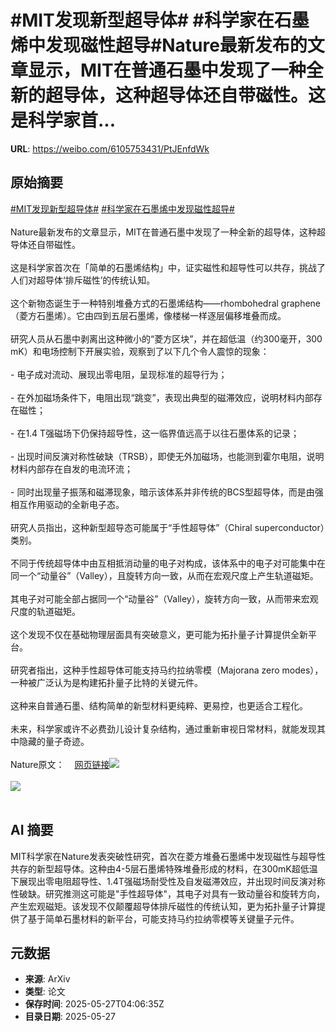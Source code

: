 # #MIT发现新型超导体# #科学家在石墨烯中发现磁性超导#Nature最新发布的文章显示，MIT在普通石墨中发现了一种全新的超导体，这种超导体还自带磁性。这是科学家首...

**URL**: https://weibo.com/6105753431/PtJEnfdWk

## 原始摘要

<a href="https://m.weibo.cn/search?containerid=231522type%3D1%26t%3D10%26q%3D%23MIT%E5%8F%91%E7%8E%B0%E6%96%B0%E5%9E%8B%E8%B6%85%E5%AF%BC%E4%BD%93%23&amp;extparam=%23MIT%E5%8F%91%E7%8E%B0%E6%96%B0%E5%9E%8B%E8%B6%85%E5%AF%BC%E4%BD%93%23" data-hide=""><span class="surl-text">#MIT发现新型超导体#</span></a> <a href="https://m.weibo.cn/search?containerid=231522type%3D1%26t%3D10%26q%3D%23%E7%A7%91%E5%AD%A6%E5%AE%B6%E5%9C%A8%E7%9F%B3%E5%A2%A8%E7%83%AF%E4%B8%AD%E5%8F%91%E7%8E%B0%E7%A3%81%E6%80%A7%E8%B6%85%E5%AF%BC%23&amp;extparam=%23%E7%A7%91%E5%AD%A6%E5%AE%B6%E5%9C%A8%E7%9F%B3%E5%A2%A8%E7%83%AF%E4%B8%AD%E5%8F%91%E7%8E%B0%E7%A3%81%E6%80%A7%E8%B6%85%E5%AF%BC%23" data-hide=""><span class="surl-text">#科学家在石墨烯中发现磁性超导#</span></a><br><br>Nature最新发布的文章显示，MIT在普通石墨中发现了一种全新的超导体，这种超导体还自带磁性。<br><br>这是科学家首次在「简单的石墨烯结构」中，证实磁性和超导性可以共存，挑战了人们对超导体‘排斥磁性’的传统认知。<br><br>这个新物态诞生于一种特别堆叠方式的石墨烯结构——rhombohedral graphene（菱方石墨烯）。它由四到五层石墨烯，像楼梯一样逐层偏移堆叠而成。<br><br>研究人员从石墨中剥离出这种微小的“菱方区块”，并在超低温（约300毫开，300 mK）和电场控制下开展实验，观察到了以下几个令人震惊的现象：<br><br>- 电子成对流动、展现出零电阻，呈现标准的超导行为；<br><br>- 在外加磁场条件下，电阻出现“跳变”，表现出典型的磁滞效应，说明材料内部存在磁性；<br><br>- 在1.4 T强磁场下仍保持超导性，这一临界值远高于以往石墨体系的记录；<br><br>- 出现时间反演对称性破缺（TRSB），即使无外加磁场，也能测到霍尔电阻，说明材料内部存在自发的电流环流；<br><br>- 同时出现量子振荡和磁滞现象，暗示该体系并非传统的BCS型超导体，而是由强相互作用驱动的全新电子态。<br><br>研究人员指出，这种新型超导态可能属于“手性超导体”（Chiral superconductor）类别。<br><br>不同于传统超导体中由互相抵消动量的电子对构成，该体系中的电子对可能集中在同一个“动量谷”（Valley），且旋转方向一致，从而在宏观尺度上产生轨道磁矩。<br><br>其电子对可能全部占据同一个“动量谷”（Valley），旋转方向一致，从而带来宏观尺度的轨道磁矩。<br><br>这个发现不仅在基础物理层面具有突破意义，更可能为拓扑量子计算提供全新平台。<br><br>研究者指出，这种手性超导体可能支持马约拉纳零模（Majorana zero modes），一种被广泛认为是构建拓扑量子比特的关键元件。<br><br>这种来自普通石墨、结构简单的新型材料更纯粹、更易控，也更适合工程化。<br><br>未来，科学家或许不必费劲儿设计复杂结构，通过重新审视日常材料，就能发现其中隐藏的量子奇迹。<br><br>Nature原文：<a href="https://weibo.cn/sinaurl?u=https%3A%2F%2Fwww.nature.com%2Farticles%2Fs41586-025-09169-7" data-hide=""><span class="url-icon"><img style="width: 1rem;height: 1rem" src="https://h5.sinaimg.cn/upload/2015/09/25/3/timeline_card_small_web_default.png" referrerpolicy="no-referrer"></span><span class="surl-text">网页链接</span></a><img style="" src="https://tvax4.sinaimg.cn/large/006Fd7o3gy1i1tvbk5fnnj30p00gotzr.jpg" referrerpolicy="no-referrer"><br><br><img style="" src="https://tvax4.sinaimg.cn/large/006Fd7o3gy1i1tvbl4c7gj314y0x47wh.jpg" referrerpolicy="no-referrer"><br><br>

## AI 摘要

MIT科学家在Nature发表突破性研究，首次在菱方堆叠石墨烯中发现磁性与超导性共存的新型超导体。这种由4-5层石墨烯特殊堆叠形成的材料，在300mK超低温下展现出零电阻超导性、1.4T强磁场耐受性及自发磁滞效应，并出现时间反演对称性破缺。研究推测这可能是"手性超导体"，其电子对具有一致动量谷和旋转方向，产生宏观磁矩。该发现不仅颠覆超导体排斥磁性的传统认知，更为拓扑量子计算提供了基于简单石墨材料的新平台，可能支持马约拉纳零模等关键量子元件。

## 元数据

- **来源**: ArXiv
- **类型**: 论文
- **保存时间**: 2025-05-27T04:06:35Z
- **目录日期**: 2025-05-27
